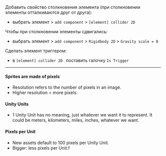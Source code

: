 Добавить свойство столкновения элемента (при столкновении элементы отталкиваются друг от друга):
* выбрать элемент > `add component` > `[element] collider 2D `

Чтобы при столкновении элементы сдвигались:
* выбрать элемент > `add component` > `Rigidbody 2D` > `Gravity scale = 0`

Сделать элемент триггером:
* в `[element] collider 2D ` поставить галочку `Is Trigger`

***
#### Sprites are made of pixels
* Resolution refers to the number of pixels in an image.
* Higher resolution = more pixels.
#### Unity Units
* 1 Unity Unit has no meaning, just whatever we want it to represent. It could be meters, kilometers, miles, inches, whatever we want.
#### Pixels per Unit
* New assets default to 100 pixels per Unity Unit.
* Bigger: less pixels per Unit.f
